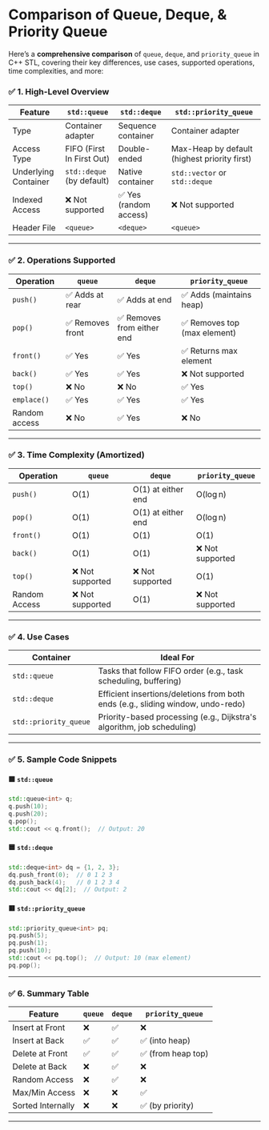 # Comparison of Queue, Deque, & Priority Queue

Here’s a **comprehensive comparison** of `queue`, `deque`, and `priority_queue` in C++ STL, covering their key differences, use cases, supported operations, time complexities, and more:


### ✅ **1. High-Level Overview**

|Feature|`std::queue`|`std::deque`|`std::priority_queue`|
|---|---|---|---|
|Type|Container adapter|Sequence container|Container adapter|
|Access Type|FIFO (First In First Out)|Double-ended|Max-Heap by default (highest priority first)|
|Underlying Container|`std::deque` (by default)|Native container|`std::vector` or `std::deque`|
|Indexed Access|❌ Not supported|✅ Yes (random access)|❌ Not supported|
|Header File|`<queue>`|`<deque>`|`<queue>`|

---

### ✅ **2. Operations Supported**

|Operation|`queue`|`deque`|`priority_queue`|
|---|---|---|---|
|`push()`|✅ Adds at rear|✅ Adds at end|✅ Adds (maintains heap)|
|`pop()`|✅ Removes front|✅ Removes from either end|✅ Removes top (max element)|
|`front()`|✅ Yes|✅ Yes|✅ Returns max element|
|`back()`|✅ Yes|✅ Yes|❌ Not supported|
|`top()`|❌ No|❌ No|✅ Yes|
|`emplace()`|✅ Yes|✅ Yes|✅ Yes|
|Random access|❌ No|✅ Yes|❌ No|

---

### ✅ **3. Time Complexity (Amortized)**

|Operation|`queue`|`deque`|`priority_queue`|
|---|---|---|---|
|`push()`|O(1)|O(1) at either end|O(log n)|
|`pop()`|O(1)|O(1) at either end|O(log n)|
|`front()`|O(1)|O(1)|O(1)|
|`back()`|O(1)|O(1)|❌ Not supported|
|`top()`|❌ Not supported|❌ Not supported|O(1)|
|Random Access|❌ Not supported|O(1)|❌ Not supported|

---

### ✅ **4. Use Cases**

|Container|Ideal For|
|---|---|
|`std::queue`|Tasks that follow FIFO order (e.g., task scheduling, buffering)|
|`std::deque`|Efficient insertions/deletions from both ends (e.g., sliding window, undo-redo)|
|`std::priority_queue`|Priority-based processing (e.g., Dijkstra's algorithm, job scheduling)|

---

### ✅ **5. Sample Code Snippets**

#### 🟩 `std::queue`

```cpp
std::queue<int> q;
q.push(10);
q.push(20);
q.pop();
std::cout << q.front();  // Output: 20
```

#### 🟦 `std::deque`

```cpp
std::deque<int> dq = {1, 2, 3};
dq.push_front(0);  // 0 1 2 3
dq.push_back(4);   // 0 1 2 3 4
std::cout << dq[2];  // Output: 2
```

#### 🟥 `std::priority_queue`

```cpp
std::priority_queue<int> pq;
pq.push(5);
pq.push(1);
pq.push(10);
std::cout << pq.top();  // Output: 10 (max element)
pq.pop();
```

---

### ✅ **6. Summary Table**

|Feature|`queue`|`deque`|`priority_queue`|
|---|---|---|---|
|Insert at Front|❌|✅|❌|
|Insert at Back|✅|✅|✅ (into heap)|
|Delete at Front|✅|✅|✅ (from heap top)|
|Delete at Back|❌|✅|❌|
|Random Access|❌|✅|❌|
|Max/Min Access|❌|❌|✅|
|Sorted Internally|❌|❌|✅ (by priority)|

---